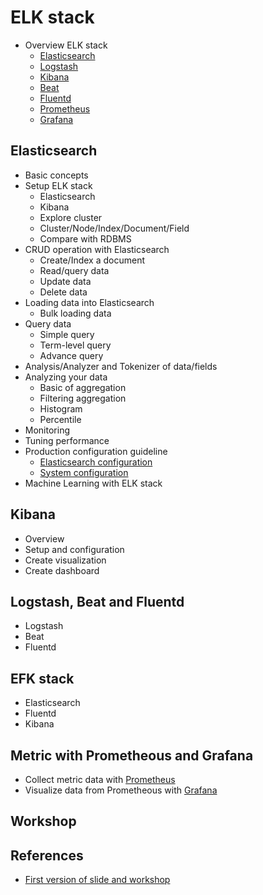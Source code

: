 # ELK stack


* Overview ELK stack
  * [Elasticsearch](https://www.elastic.co/products/elasticsearch)
  * [Logstash](https://www.elastic.co/products/logstash)
  * [Kibana](https://www.elastic.co/products/kibana)
  * [Beat](https://www.elastic.co/products/beats)
  * [Fluentd](https://www.fluentd.org/)
  * [Prometheus](https://prometheus.io/)
  * [Grafana](https://grafana.com/)

## Elasticsearch

* Basic concepts
* Setup ELK stack
  * Elasticsearch
  * Kibana
  * Explore cluster
  * Cluster/Node/Index/Document/Field
  * Compare with RDBMS
* CRUD operation with Elasticsearch
  * Create/Index a document
  * Read/query data 
  * Update data
  * Delete data 
* Loading data into Elasticsearch
  * Bulk loading data
* Query data
  * Simple query
  * Term-level query
  * Advance query
* Analysis/Analyzer and Tokenizer of data/fields
* Analyzing your data
  * Basic of aggregation
  * Filtering aggregation
  * Histogram
  * Percentile
* Monitoring
* Tuning performance
* Production configuration guideline
  * [Elasticsearch configuration](https://www.elastic.co/guide/en/elasticsearch/reference/current/important-settings.html)
  * [System configuration](https://www.elastic.co/guide/en/elasticsearch/reference/current/system-config.html)
* Machine Learning with ELK stack
  
  
## Kibana
* Overview
* Setup and configuration
* Create visualization
* Create dashboard

## Logstash, Beat and Fluentd
* Logstash
* Beat
* Fluentd

## EFK stack
* Elasticsearch
* Fluentd
* Kibana

## Metric with Prometheous and Grafana
* Collect metric data with [Prometheus](https://prometheus.io/)
* Visualize data from Prometheous with [Grafana](https://grafana.com/)

## Workshop


## References
* [First version of slide and workshop](https://github.com/up1/elasticsearch_workshop)

